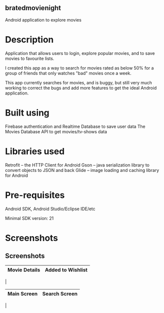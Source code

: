 ## bratedmovienight

Android application to explore movies 

# Description

Application that allows users to login, explore popular movies, and to save movies to favourite lists.

I created this app as a way to search for movies rated as below 50% for a group of friends that only watches "bad" movies once a week.

This app currently searches for movies, and is buggy, but still very much working to correct the bugs and add more features to get the ideal Android application.

# Built using
Firebase authentication and Realtime Database to save user data
The Movies Database API to get movies/tv-shows data

# Libraries used
Retrofit – the HTTP Client for Android
Gson – java serialization library to convert objects to JSON and back
Glide – image loading and caching library for Android

# Pre-requisites
Android SDK, Android Studio/Eclipse IDE/etc

Minimal SDK version: 21

# Screenshots

## Screenshots

Movie Details           |  Added to Wishlist
:-------------------------:|:-------------------------:
 |  

Main Screen         |  Search Screen
:-------------------------:|:-------------------------:
|  
